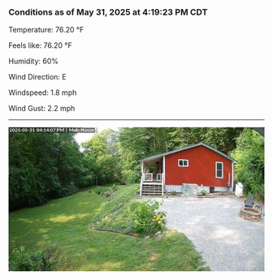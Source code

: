 ### Conditions as of May 31, 2025 at 4:19:23 PM CDT 

Temperature: 76.20 &deg;F

Feels like: 76.20 &deg;F

Humidity: 60%

Wind Direction: E

Windspeed: 1.8 mph

Wind Gust: 2.2 mph

---

<img src="./images/latest.jpeg"/>

